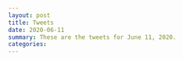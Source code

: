 ```yaml
---
layout: post
title: Tweets
date: 2020-06-11
summary: These are the tweets for June 11, 2020.
categories:
---
```


